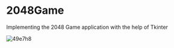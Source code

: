 # 2048Game
Implementing the 2048 Game application with the help of Tkinter

![49e7h8](https://user-images.githubusercontent.com/31475004/88461662-09685b00-cec3-11ea-822d-1ba225bf4d15.gif)
